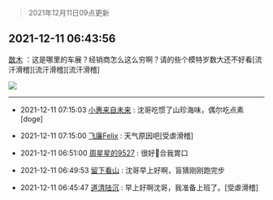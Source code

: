 > 2021年12月11日09点更新
<link rel="stylesheet" href="https://cdn.jsdelivr.net/gh/taotie6/sampleJSON@main/css/photo_show.css">
<meta name="referrer" content="no-referrer" />


 ## 2021-12-11 06:43:56 

 [㪚木](https://www.coolapk.com/feed/32045156?shareKey=YzVjZmI0YzJkN2NhNjFiM2RiMmM~) ：这是哪里的车展？经销商怎么这么穷啊？请的些个模特岁数大还不好看[流汗滑稽][流汗滑稽][流汗滑稽] 

<div class="album">
<img class="img-item" src="http://image.coolapk.com/feed/2021/1120/21/1081091_d2c38e5f_6153_563_650@378x378.gif" />
</div>

 ------- 

- 2021-12-11 07:15:03 [小惠来自未来](uid=847097) : 沈哥吃惯了山珍海味，偶尔吃点素[doge] 

- 2021-12-11 07:15:00 [飞廉Felix](uid=900024) : 天气原因吧[受虐滑稽] 

- 2021-12-11 06:51:00 [周星星的9527](uid=3295071) : 很好👀合我胃口 

- 2021-12-11 06:49:53 [留下看山](uid=1654131) : 沈哥早上好啊，盲猜刚刚跑完步 

- 2021-12-11 06:45:47 [道清陆沉](uid=889471) : 早上好啊沈哥，我准备上班了。[受虐滑稽] 

